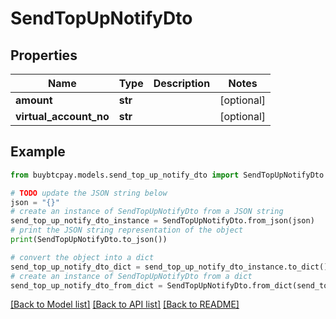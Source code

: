# SendTopUpNotifyDto


## Properties

Name | Type | Description | Notes
------------ | ------------- | ------------- | -------------
**amount** | **str** |  | [optional] 
**virtual_account_no** | **str** |  | [optional] 

## Example

```python
from buybtcpay.models.send_top_up_notify_dto import SendTopUpNotifyDto

# TODO update the JSON string below
json = "{}"
# create an instance of SendTopUpNotifyDto from a JSON string
send_top_up_notify_dto_instance = SendTopUpNotifyDto.from_json(json)
# print the JSON string representation of the object
print(SendTopUpNotifyDto.to_json())

# convert the object into a dict
send_top_up_notify_dto_dict = send_top_up_notify_dto_instance.to_dict()
# create an instance of SendTopUpNotifyDto from a dict
send_top_up_notify_dto_from_dict = SendTopUpNotifyDto.from_dict(send_top_up_notify_dto_dict)
```
[[Back to Model list]](../README.md#documentation-for-models) [[Back to API list]](../README.md#documentation-for-api-endpoints) [[Back to README]](../README.md)


